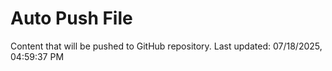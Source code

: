 # Auto Push File

Content that will be pushed to GitHub repository.
Last updated: 07/18/2025, 04:59:37 PM